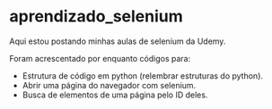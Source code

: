 # aprendizado_selenium

Aqui estou postando minhas aulas de selenium da Udemy.

Foram acrescentado por enquanto códigos para:

- Estrutura de código em python (relembrar estruturas do python).
- Abrir uma página do navegador com selenium.
- Busca de elementos de uma página pelo ID deles.

